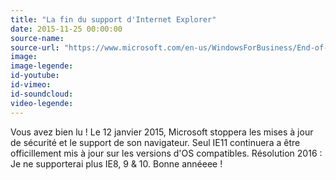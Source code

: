 ```yaml
---
title: "La fin du support d'Internet Explorer"
date: 2015-11-25 00:00:00
source-name:
source-url: "https://www.microsoft.com/en-us/WindowsForBusiness/End-of-IE-support?ref=magazineduwebdesign"
image:
image-legende:
id-youtube:
id-vimeo:
id-soundcloud:
video-legende:
---
```

Vous avez bien lu ! Le 12 janvier 2015, Microsoft stoppera les mises à jour de sécurité et le support de son navigateur. Seul IE11 continuera a être officillement mis à jour sur les versions d'OS compatibles. Résolution 2016 : Je ne supporterai plus IE8, 9 & 10. Bonne annéeee !
